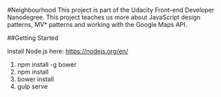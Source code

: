 #Neighbourhood
This project is part of the Udacity Front-end Developer Nanodegree. This project teaches us more about JavaScript design patterns, MV* patterns and working with the Google Maps API.

##Getting Started

Install Node.js here: https://nodejs.org/en/ 
1. npm install -g bower
2. npm install
3. bower install
4. gulp serve
